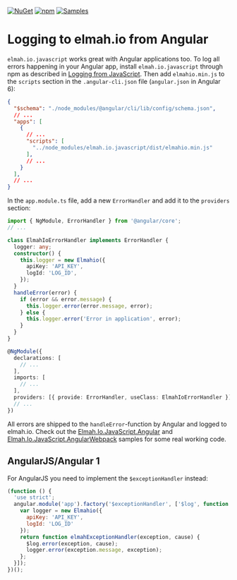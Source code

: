 [![NuGet](https://img.shields.io/nuget/v/elmah.io.javascript.svg)](https://www.nuget.org/packages/elmah.io.javascript)
[![npm](https://img.shields.io/npm/v/elmah.io.javascript.svg)](https://www.npmjs.com/package/elmah.io.javascript)
[![Samples](https://img.shields.io/badge/samples-2-brightgreen.svg)](https://github.com/elmahio/elmah.io.javascript/tree/main/samples)

# Logging to elmah.io from Angular

`elmah.io.javascript` works great with Angular applications too. To log all errors happening in your Angular app, install `elmah.io.javascript` through npm as described in [Logging from JavaScript](https://docs.elmah.io/logging-to-elmah-io-from-javascript/). Then add `elmahio.min.js` to the `scripts` section in the `.angular-cli.json` file (`angular.json` in Angular 6):

```json
{
  "$schema": "./node_modules/@angular/cli/lib/config/schema.json",
  // ...
  "apps": [
    {
      // ...
      "scripts": [
        "../node_modules/elmah.io.javascript/dist/elmahio.min.js"
      ],
      // ...
    }
  ],
  // ...
}
```

In the `app.module.ts` file, add a new `ErrorHandler` and add it to the `providers` section:

```typescript
import { NgModule, ErrorHandler } from '@angular/core';
// ...

class ElmahIoErrorHandler implements ErrorHandler {
  logger: any;
  constructor() {
    this.logger = new Elmahio({
      apiKey: 'API_KEY',
      logId: 'LOG_ID',
    });
  }
  handleError(error) {
    if (error && error.message) {
      this.logger.error(error.message, error);
    } else {
      this.logger.error('Error in application', error);
    }
  }
}

@NgModule({
  declarations: [
    // ...
  ],
  imports: [
    // ...
  ],
  providers: [{ provide: ErrorHandler, useClass: ElmahIoErrorHandler }],
  // ...
})
```

All errors are shipped to the `handleError`-function by Angular and logged to elmah.io. Check out the <a href="https://github.com/elmahio/elmah.io.javascript/tree/main/samples/Elmah.Io.JavaScript.Angular" target="_blank" rel="noopener noreferrer">Elmah.Io.JavaScript.Angular</a> and <a href="https://github.com/elmahio/elmah.io.javascript/tree/main/samples/Elmah.Io.JavaScript.AngularWebpack" target="_blank" rel="noopener noreferrer">Elmah.Io.JavaScript.AngularWebpack</a> samples for some real working code.

## AngularJS/Angular 1

For AngularJS you need to implement the `$exceptionHandler` instead:

```javascript
(function () {
  'use strict';
  angular.module('app').factory('$exceptionHandler', ['$log', function controller($log) {
    var logger = new Elmahio({
      apiKey: 'API_KEY',
      logId: 'LOG_ID'
    });
    return function elmahExceptionHandler(exception, cause) {
      $log.error(exception, cause);
      logger.error(exception.message, exception);
    };
  }]);
})();
```